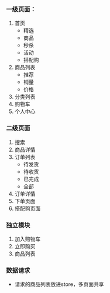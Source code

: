 ### 一级页面：
1. 首页
	+ 精选
	+ 商品
	+ 秒杀
	+ 活动
	+ 搭配购
2. 商品列表
	+ 推荐
	+ 销量
	+ 价格
3. 分类列表
4. 购物车
5. 个人中心

### 二级页面
1. 搜索
2. 商品详情
3. 订单列表
	+ 待发货
	+ 待收货
	+ 已完成
	+ 全部
4. 订单详情
5. 下单页面
6. 搭配购页面

### 独立模块
1. 加入购物车
2. 立即购买
3. 商品列表

### 数据请求
+ 请求的商品列表放进store，多页面共享